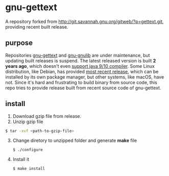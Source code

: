 # gnu-gettext
A repository forked from http://git.savannah.gnu.org/gitweb/?p=gettext.git, providing recent built release.



## purpose

Repositories [gnu-gettext](http://git.savannah.gnu.org/gitweb/?p=gettext.git) and [gnu-gnulib](http://git.savannah.gnu.org/gitweb/?p=gnulib.git;a=summary) are under maintenance, but updating built releases is suspend. The latest released version is built **2 years ago**, which doesn't even [support java 9/10 compiler](https://bugs.debian.org/cgi-bin/bugreport.cgi?bug=892733). Some Linux distribution, like Debian, has provided [most recent release](https://tracker.debian.org/pkg/gettext), which can be installed by its own package manager, but other systems, like macOS, have not. Since it's hard and frustrating to build binary from source code, this repo tries to provide release built from recent source code of gnu-gettext.



## install

1. Download gzip file from release.
2. Unzip gzip file


  ```bash
  $ tar -xvf <path-to-gzip-file> 
  ```

3. Change diretory to unzipped folder and generate **make** file

   ```shell
   $ ./configure
   ```

4. Install it

   ```bash
   $ make install
   ```
